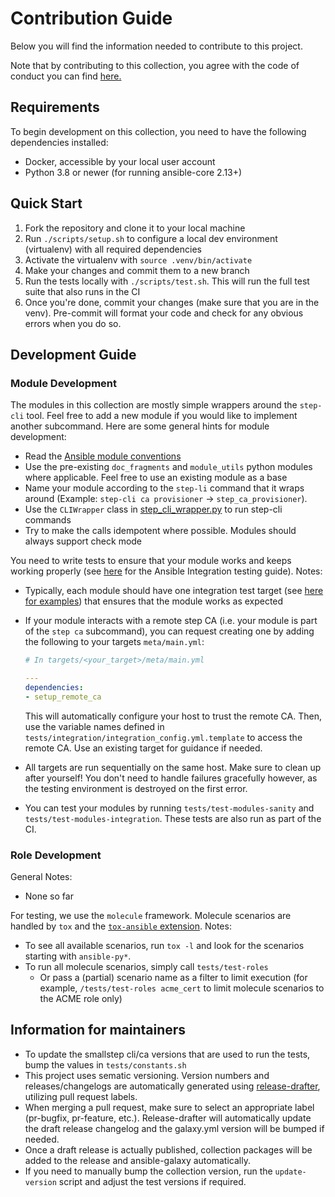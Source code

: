 # Contribution Guide

Below you will find the information needed to contribute to this project.

Note that by contributing to this collection, you agree with the code of conduct you can find [here.](/CODE_OF_CONDUCT.md)

## Requirements

To begin development on this collection, you need to have the following dependencies installed:

- Docker, accessible by your local user account
- Python 3.8 or newer (for running ansible-core 2.13+)

## Quick Start

1. Fork the repository and clone it to your local machine
2. Run `./scripts/setup.sh` to configure a local dev environment (virtualenv) with all required dependencies
3. Activate the virtualenv with `source .venv/bin/activate`
4. Make your changes and commit them to a new branch
5. Run the tests locally with `./scripts/test.sh`. This will run the full test suite that also runs in the CI
6. Once you're done, commit your changes (make sure that you are in the venv).
   Pre-commit will format your code and check for any obvious errors when you do so.

## Development Guide

### Module Development

The modules in this collection are mostly simple wrappers around the `step-cli` tool.
Feel free to add a new module if you would like to implement another subcommand.
Here are some general hints for module development:

- Read the [Ansible module conventions](https://docs.ansible.com/ansible/latest/dev_guide/developing_modules_best_practices.html)
- Use the pre-existing `doc_fragments` and `module_utils` python modules where applicable. Feel free to use an existing module as a base
- Name your module according to the `step-li` command that it wraps around (Example: `step-cli ca provisioner` -> `step_ca_provisioner`).
- Use the `CLIWrapper` class in [step_cli_wrapper.py](/plugins/module_utils/step_cli_wrapper.py) to run step-cli commands
- Try to make the calls idempotent where possible. Modules should always support check mode

You need to write tests to ensure that your module works and keeps working properly (see [here](https://docs.ansible.com/ansible/latest/dev_guide/testing_integration.html) for the Ansible Integration testing guide). Notes:

- Typically, each module should have one integration test target (see [here for examples](/tests/integration/targets/)) that ensures that the module works as expected
- If your module interacts with a remote step CA (i.e. your module is part of the `step ca` subcommand), you can request creating one by adding the following to your targets `meta/main.yml`:

    ```yaml
    # In targets/<your_target>/meta/main.yml

    ---
    dependencies:
    - setup_remote_ca
    ```

    This will automatically configure your host to trust the remote CA. Then, use the variable names defined in `tests/integration/integration_config.yml.template` to access the remote CA. Use an existing target for guidance if needed.
- All targets are run sequentially on the same host. Make sure to clean up after yourself! You don't need to handle failures gracefully however,
  as the testing environment is destroyed on the first error.
- You can test your modules by running `tests/test-modules-sanity` and `tests/test-modules-integration`. These tests are also run as part of the CI.

### Role Development

General Notes:

- None so far

For testing, we use the `molecule` framework. Molecule scenarios are handled by `tox` and the [`tox-ansible` extension]( https://github.com/ansible-community/tox-ansible). Notes:

- To see all available scenarios, run `tox -l` and look for the scenarios starting with `ansible-py*`.
- To run all molecule scenarios, simply call `tests/test-roles`
    - Or pass a (partial) scenario name as a filter to limit execution (for example, `/tests/test-roles acme_cert` to limit molecule scenarios to the ACME role only)

## Information for maintainers

- To update the smallstep cli/ca versions that are used to run the tests, bump the values in `tests/constants.sh`
- This project uses sematic versioning. Version numbers and  releases/changelogs are automatically generated using [release-drafter](https://github.com/release-drafter/release-drafter), utilizing pull request labels.
- When merging a pull request, make sure to select an appropriate label (pr-bugfix, pr-feature, etc.).
  Release-drafter will automatically update the draft release changelog and the galaxy.yml version will be bumped if needed.
- Once a draft release is actually published, collection packages will be added to the release and ansible-galaxy automatically.
- If you need to manually bump the collection version, run the `update-version` script and adjust the test versions if required.

